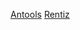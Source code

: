   [Antools](https://jatm1k.github.io/projects/Antools/)
  [Rentiz](https://jatm1k.github.io/projects/rentiz/)
